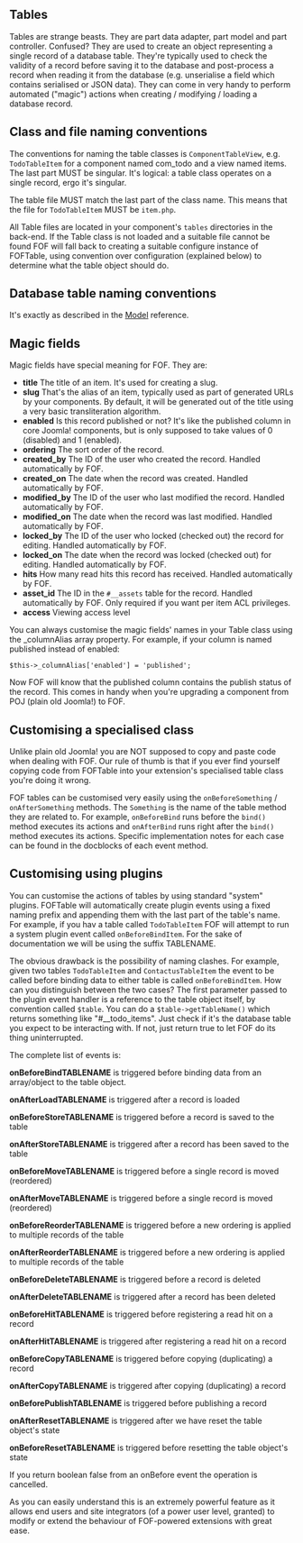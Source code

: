 Tables
----

Tables are strange beasts. They are part data adapter, part model and part controller. Confused? They are used to create an object representing a single record of a database table. They're typically used to check the validity of a record before saving it to the database and post-process a record when reading it from the database (e.g. unserialise a field which contains serialised or JSON data). They can come in very handy to perform automated ("magic") actions when creating / modifying / loading a database record.

## Class and file naming conventions

The conventions for naming the table classes is `ComponentTableView`, e.g. `TodoTableItem` for a component named com_todo and a view named items. The last part MUST be singular. It's logical: a table class operates on a single record, ergo it's singular.

The table file MUST match the last part of the class name. This means that the file for `TodoTableItem` MUST be `item.php`.

All Table files are located in your component's `tables` directories in the back-end. If the Table class is not loaded and a suitable file cannot be found FOF will fall back to creating a suitable configure instance of FOFTable, using convention over configuration (explained below) to determine what the table object should do.

## Database table naming conventions

It's exactly as described in the [Model](chapters/packages/componentoverview.models.md) reference.

## Magic fields

Magic fields have special meaning for FOF. They are:

- **title** The title of an item. It's used for creating a slug.
- **slug** That's the alias of an item, typically used as part of generated URLs by your components. By default, it will be generated out of the title using a very basic transliteration algorithm.
- **enabled** Is this record published or not? It's like the published column in core Joomla! components, but is only supposed to take values of 0 (disabled) and 1 (enabled).
- **ordering** The sort order of the record.
- **created_by** The ID of the user who created the record. Handled automatically by FOF.
- **created_on** The date when the record was created. Handled automatically by FOF.
- **modified_by** The ID of the user who last modified the record. Handled automatically by FOF. 
- **modified_on** The date when the record was last modified. Handled automatically by FOF.
- **locked_by** The ID of the user who locked (checked out) the record for editing. Handled automatically by FOF.
- **locked_on** The date when the record was locked (checked out) for editing. Handled automatically by FOF.
- **hits** How many read hits this record has received. Handled automatically by FOF.
- **asset_id** The ID in the `#__assets` table for the record. Handled automatically by FOF. Only required if you want per item ACL privileges.
- **access** Viewing access level

You can always customise the magic fields' names in your Table class using the _columnAlias array property. For example, if your column is named published instead of enabled:

	$this->_columnAlias['enabled'] = 'published';

Now FOF will know that the published column contains the publish status of the record. This comes in handy when you're upgrading a component from POJ (plain old Joomla!) to FOF.

## Customising a specialised class

Unlike plain old Joomla! you are NOT supposed to copy and paste code when dealing with FOF. Our rule of thumb is that if you ever find yourself copying code from FOFTable into your extension's specialised table class you're doing it wrong.

FOF tables can be customised very easily using the `onBeforeSomething` / `onAfterSomething` methods. The `Something` is the name of the table method they are related to. For example, `onBeforeBind` runs before the `bind()` method executes its actions and `onAfterBind` runs right after the `bind()` method executes its actions. Specific implementation notes for each case can be found in the docblocks of each event method.

## Customising using plugins

You can customise the actions of tables by using standard "system" plugins. FOFTable will automatically create plugin events using a fixed naming prefix and appending them with the last part of the table's name. For example, if you hav a table called `TodoTableItem` FOF will attempt to run a system plugin event called `onBeforeBindItem`. For the sake of documentation we will be using the suffix TABLENAME.

The obvious drawback is the possibility of naming clashes. For example, given two tables `TodoTableItem` and `ContactusTableItem` the event to be called before binding data to either table is called `onBeforeBindItem`. How can you distinguish between the two cases? The first parameter passed to the plugin event handler is a reference to the table object itself, by convention called `$table`. You can do a `$table->getTableName()` which returns something like "#__todo_items". Just check if it's the database table you expect to be interacting with. If not, just return true to let FOF do its thing uninterrupted.

The complete list of events is:

**onBeforeBindTABLENAME** is triggered before binding data from an array/object to the table object.

**onAfterLoadTABLENAME** is triggered after a record is loaded

**onBeforeStoreTABLENAME** is triggered before a record is saved to the table

**onAfterStoreTABLENAME** is triggered after a record has been saved to the table

**onBeforeMoveTABLENAME** is triggered before a single record is moved (reordered)

**onAfterMoveTABLENAME** is triggered before a single record is moved (reordered)

**onBeforeReorderTABLENAME** is triggered before a new ordering is applied to multiple records of the table

**onAfterReorderTABLENAME** is triggered before a new ordering is applied to multiple records of the table

**onBeforeDeleteTABLENAME** is triggered before a record is deleted

**onAfterDeleteTABLENAME** is triggered after a record has been deleted

**onBeforeHitTABLENAME** is triggered before registering a read hit on a record

**onAfterHitTABLENAME** is triggered after registering a read hit on a record

**onBeforeCopyTABLENAME** is triggered before copying (duplicating) a record

**onAfterCopyTABLENAME** is triggered after copying (duplicating) a record

**onBeforePublishTABLENAME** is triggered before publishing a record

**onAfterResetTABLENAME** is triggered after we have reset the table object's state

**onBeforeResetTABLENAME** is triggered before resetting the table object's state

If you return boolean false from an onBefore event the operation is cancelled.

As you can easily understand this is an extremely powerful feature as it allows end users and site integrators (of a power user level, granted) to modify or extend the behaviour of FOF-powered extensions with great ease.